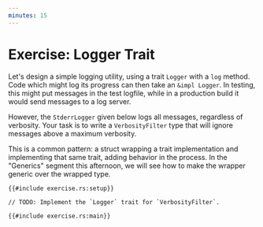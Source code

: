 ```yaml
---
minutes: 15
---
```


# Exercise: Logger Trait

Let's design a simple logging utility, using a trait `Logger` with a `log`
method. Code which might log its progress can then take an `&impl Logger`. In
testing, this might put messages in the test logfile, while in a production
build it would send messages to a log server.

However, the `StderrLogger` given below logs all messages, regardless of
verbosity. Your task is to write a `VerbosityFilter` type that will ignore
messages above a maximum verbosity.

This is a common pattern: a struct wrapping a trait implementation and
implementing that same trait, adding behavior in the process. In the "Generics"
segment this afternoon, we will see how to make the wrapper generic over the
wrapped type.

```rust,compile_fail,editable
{{#include exercise.rs:setup}}

// TODO: Implement the `Logger` trait for `VerbosityFilter`.

{{#include exercise.rs:main}}
```
